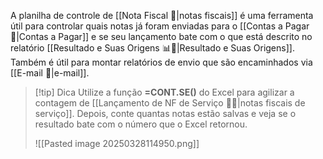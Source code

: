 A planilha de controle de [[Nota Fiscal 📃|notas fiscais]] é uma ferramenta útil para controlar quais notas já foram enviadas para o [[Contas a Pagar 💸|Contas a Pagar]] e se seu lançamento bate com o que está descrito no relatório [[Resultado e Suas Origens 📊📄|Resultado e Suas Origens]]. Também é útil para montar relatórios de envio que são encaminhados via [[E-mail 📧|e-mail]].

> [!tip] Dica
> Utilize a função **=CONT.SE()** do Excel para agilizar a contagem de [[Lançamento de NF de Serviço 📃👷|notas fiscais de serviço]]. Depois, conte quantas notas estão salvas e veja se o resultado bate com o número que o Excel retornou.
> 
> ![[Pasted image 20250328114950.png]]



